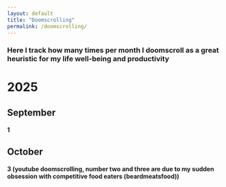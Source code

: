 ```yaml
---
layout: default
title: "Doomscrolling"
permalink: /doomscrolling/
---
```


### Here I track how many times per month I doomscroll as a great heuristic for my life well-being and productivity

# 2025

## September

#### 1

## October

#### 3 (youtube doomscrolling, number two and three are due to my sudden obsession with competitive food eaters (beardmeatsfood))
